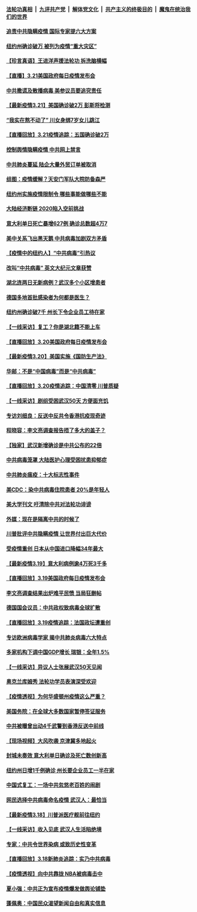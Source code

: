 ####  [法轮功真相](../../../../basic/blob/master/README.md?t=03220530) &nbsp;|&nbsp; [九评共产党](../../../../9ping.md/blob/master/README.md?t=03220530) &nbsp;|&nbsp; [解体党文化](../../../../jtdwh.md/blob/master/README.md?t=03220530)  &nbsp;|&nbsp; [共产主义的终极目的](../../../../gczydzjmd.md/blob/master/README.md?t=03220530) &nbsp;|&nbsp; [魔鬼在统治我们的世界](../../../../mgztzwmdsj.md/blob/master/README.md?t=03220530) 

#### [追责中共隐瞒疫情 国际专家提六大方案](../pages/nf4514/n11961699.md?t=03220530) 

#### [纽约州确诊破万 被列为疫情“重大灾区”](../pages/nf4514/n11961612.md?t=03220530) 

#### [【珍言真语】王进洋声援法轮功 拆洗脑横幅](../pages/nf4514/n11961391.md?t=03220530) 

#### [【直播】3.21美国政府每日疫情发布会](../pages/nf4514/n11961355.md?t=03220530) 

#### [中共撒谎及散播病毒 美参议员要追究责任](../pages/nf4514/n11961424.md?t=03220530) 

#### [【最新疫情3.21】美国确诊破2万 彭斯将检测](../pages/nf4514/n11959828.md?t=03220530) 

#### [“我实在熬不动了” 川女身绑7岁女儿跳江](../pages/nf4514/n11961413.md?t=03220530) 

#### [【直播回放】3.21疫情追踪：五国确诊破2万](../pages/nf4514/n11961231.md?t=03220530) 

#### [控制舆情隐瞒疫情 中共网上禁言](../pages/nf4514/n11960793.md?t=03220530) 

#### [中共肺炎蔓延 陆企大量外贸订单被取消](../pages/nf4514/n11960367.md?t=03220530) 

#### [组图：疫情缓解？天安门军队大院防备森严](../pages/nf4514/n11959369.md?t=03220530) 

#### [纽约州实施疫情限制令 哪些事能做哪些不能](../pages/nf4514/n11959707.md?t=03220530) 

#### [大陆经济断链 2020陷入空前挑战](../pages/nf4514/n11958915.md?t=03220530) 

#### [意大利单日死亡暴增627例 确诊总数超4万7](../pages/nf4514/n11959515.md?t=03220530) 

#### [美中关系飞出黑天鹅 中共病毒加剧双方矛盾](../pages/nf4514/n11955713.md?t=03220530) 

#### [【疫情中的纽约人】“中共病毒”引热议](../pages/nf4514/n11959559.md?t=03220530) 

#### [改叫“中共病毒” 英文大纪元文章获赞](../pages/nf4514/n11959036.md?t=03220530) 

#### [湖北连两日无新病例？武汉多个小区增患者](../pages/nf4514/n11958771.md?t=03220530) 

#### [德国多地首批感染者为何都是医生？](../pages/nf4514/n11947324.md?t=03220530) 

#### [纽约州确诊破7千 州长下令企业员工待在家](../pages/nf4514/n11958991.md?t=03220530) 

#### [【一线采访】复工？你是湖北籍不能上车](../pages/nf4514/n11958857.md?t=03220530) 

#### [【直播回放】3.20美国政府每日疫情发布会](../pages/nf4514/n11958719.md?t=03220530) 

#### [【最新疫情3.20】美国实施《国防生产法》](../pages/nf4514/n11955795.md?t=03220530) 

#### [华邮：不是“中国病毒”而是“中共病毒”](../pages/nf4514/n11958198.md?t=03220530) 

#### [【直播回放】3.20疫情追踪：中国清零 川普质疑](../pages/nf4514/n11958035.md?t=03220530) 

#### [【一线采访】剧组受困武汉50天 方便面充饥](../pages/nf4514/n11958122.md?t=03220530) 

#### [专访刘细良：反送中反共令香港抗疫现奇迹](../pages/nf4514/n11956525.md?t=03220530) 

#### [程晓容：李文亮调查报告捂了多大的盖子？](../pages/nf4514/n11957747.md?t=03220530) 

#### [【独家】武汉新增确诊是中共公布的22倍](../pages/nf4514/n11950904.md?t=03220530) 

#### [中共病毒笼罩 大陆医护心理受困扰患抑郁症](../pages/nf4514/n11957164.md?t=03220530) 

#### [中共肺炎瘟疫：十大标志性事件](../pages/nf4514/n11955411.md?t=03220530) 

#### [美CDC：染中共病毒住院患者 20%是年轻人](../pages/nf4514/n11955934.md?t=03220530) 

#### [美大学刊文 吁清除中共对法轮功诽谤](../pages/nf4514/n11955211.md?t=03220530) 

#### [外媒：现在是隔离中共的时候了](../pages/nf4514/n11955559.md?t=03220530) 

#### [川普批评中共隐瞒疫情 让世界付出巨大代价](../pages/nf4514/n11955296.md?t=03220530) 

#### [受疫情重创 日本从中国进口降幅34年最大](../pages/nf4514/n11955197.md?t=03220530) 

#### [【最新疫情3.19】意大利病例逾4万死3千多](../pages/nf4514/n11951145.md?t=03220530) 

#### [【直播回放】3.19美国政府每日疫情发布会](../pages/nf4514/n11954613.md?t=03220530) 

#### [李文亮调查结果出炉难平民愤 当局狂删帖](../pages/nf4514/n11954584.md?t=03220530) 

#### [德国国会议员：中共政权致病毒全球扩散](../pages/nf4514/n11954301.md?t=03220530) 

#### [【直播回放】3.19疫情追踪：法国政坛遭重创](../pages/nf4514/n11954319.md?t=03220530) 

#### [专访欧洲病毒学家 揭中共肺炎病毒六大特点](../pages/nf4514/n11953248.md?t=03220530) 

#### [多家机构下调中国GDP增长 瑞银：全年1.5%](../pages/nf4514/n11952295.md?t=03220530) 

#### [【一线采访】异议人士张展武汉50天见闻](../pages/nf4514/n11952923.md?t=03220530) 

#### [奥克兰库姆秀 法轮功学员表演深受欢迎](../pages/nf4514/n11949879.md?t=03220530) 

#### [【疫情透视】为何华盛顿州疫情这么严重？](../pages/nf4514/n11951550.md?t=03220530) 

#### [美国务院：在全球大多数国家暂停签证服务](../pages/nf4514/n11950974.md?t=03220530) 

#### [中共被曝曾出动4千武警到香港反送中前线](../pages/nf4514/n11950663.md?t=03220530) 

#### [【现场视频】大风吹袭 京津冀多地起火](../pages/nf4514/n11950430.md?t=03220530) 

#### [封城未奏效 意大利单日确诊及死亡数创新高](../pages/nf4514/n11950726.md?t=03220530) 

#### [纽约州日增1千例确诊 州长要企业员工一半在家](../pages/nf4514/n11950438.md?t=03220530) 

#### [中国式复工：一场中共忽悠老百姓的闹剧](../pages/nf4514/n11950402.md?t=03220530) 

#### [网民选择中共病毒命名疫情 武汉人：最恰当](../pages/nf4514/n11949807.md?t=03220530) 

#### [【最新疫情3.18】川普派医疗舰前往纽约](../pages/nf4514/n11948377.md?t=03220530) 

#### [【一线采访】收入见底 武汉人生活陷绝境](../pages/nf4514/n11949968.md?t=03220530) 

#### [专家：中共令世界染病 或致历史性变革](../pages/nf4514/n11949859.md?t=03220530) 

#### [【直播回放】3.18新肺炎追踪：实乃中共病毒](../pages/nf4514/n11949692.md?t=03220530) 

#### [【疫情透视】向中共靠拢 NBA被病毒击中](../pages/nf4514/n11948462.md?t=03220530) 

#### [夏小强：中共正为宣布疫情爆发做舆论铺垫](../pages/nf4514/n11948223.md?t=03220530) 

#### [蓬佩奥：中国民众渴望新闻自由和真实信息](../pages/nf4514/n11948448.md?t=03220530) 

